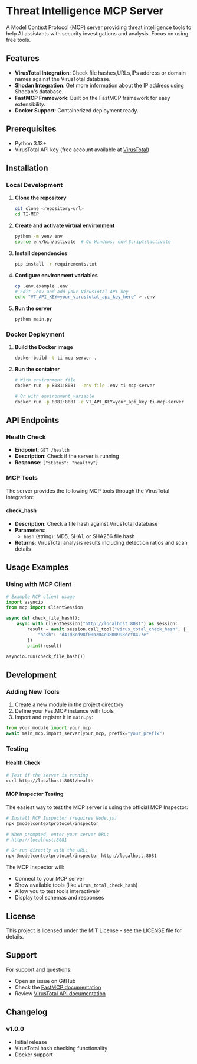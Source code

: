 # Threat Intelligence MCP Server

A Model Context Protocol (MCP) server providing threat intelligence tools to help AI assistants with security investigations and analysis. Focus on using free tools.

## Features

- **VirusTotal Integration**: Check file hashes,URLs,IPs address or domain names against the VirusTotal database.
- **Shodan Integration**: Get more information about the IP address using Shodan's database.
- **FastMCP Framework**: Built on the FastMCP framework for easy extensibility.
- **Docker Support**: Containerized deployment ready.

## Prerequisites

- Python 3.13+
- VirusTotal API key (free account available at [VirusTotal](https://www.virustotal.com/))

## Installation

### Local Development

1. **Clone the repository**
   ```bash
   git clone <repository-url>
   cd TI-MCP
   ```

2. **Create and activate virtual environment**
   ```bash
   python -m venv env
   source env/bin/activate  # On Windows: env\Scripts\activate
   ```

3. **Install dependencies**
   ```bash
   pip install -r requirements.txt
   ```

4. **Configure environment variables**
   ```bash
   cp .env.example .env
   # Edit .env and add your VirusTotal API key
   echo "VT_API_KEY=your_virustotal_api_key_here" > .env
   ```

5. **Run the server**
   ```bash
   python main.py
   ```

### Docker Deployment

1. **Build the Docker image**
   ```bash
   docker build -t ti-mcp-server .
   ```

2. **Run the container**
   ```bash
   # With environment file
   docker run -p 8081:8081 --env-file .env ti-mcp-server
   
   # Or with environment variable
   docker run -p 8081:8081 -e VT_API_KEY=your_api_key ti-mcp-server
   ```

## API Endpoints

### Health Check
- **Endpoint**: `GET /health`
- **Description**: Check if the server is running
- **Response**: `{"status": "healthy"}`

### MCP Tools

The server provides the following MCP tools through the VirusTotal integration:

#### check_hash
- **Description**: Check a file hash against VirusTotal database
- **Parameters**:
  - `hash` (string): MD5, SHA1, or SHA256 file hash
- **Returns**: VirusTotal analysis results including detection ratios and scan details

## Usage Examples

### Using with MCP Client

```python
# Example MCP client usage
import asyncio
from mcp import ClientSession

async def check_file_hash():
    async with ClientSession("http://localhost:8081") as session:
        result = await session.call_tool("virus_total_check_hash", {
            "hash": "d41d8cd98f00b204e9800998ecf8427e"
        })
        print(result)

asyncio.run(check_file_hash())
```

## Development

### Adding New Tools

1. Create a new module in the project directory
2. Define your FastMCP instance with tools
3. Import and register it in `main.py`:

```python
from your_module import your_mcp
await main_mcp.import_server(your_mcp, prefix="your_prefix")
```

### Testing

#### Health Check
```bash
# Test if the server is running
curl http://localhost:8081/health
```

#### MCP Inspector Testing
The easiest way to test the MCP server is using the official MCP Inspector:

```bash
# Install MCP Inspector (requires Node.js)
npx @modelcontextprotocol/inspector

# When prompted, enter your server URL:
# http://localhost:8081

# Or run directly with the URL:
npx @modelcontextprotocol/inspector http://localhost:8081
```

The MCP Inspector will:
- Connect to your MCP server
- Show available tools (like `virus_total_check_hash`)
- Allow you to test tools interactively
- Display tool schemas and responses

## License

This project is licensed under the MIT License - see the LICENSE file for details.

## Support

For support and questions:
- Open an issue on GitHub
- Check the [FastMCP documentation](https://github.com/jlowin/fastmcp)
- Review [VirusTotal API documentation](https://developers.virustotal.com/reference)

## Changelog

### v1.0.0
- Initial release
- VirusTotal hash checking functionality
- Docker support